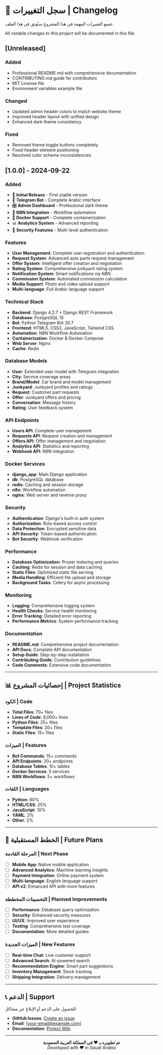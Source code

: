 # 📝 سجل التغييرات | Changelog

جميع التغييرات المهمة في هذا المشروع ستُوثق في هذا الملف.

All notable changes to this project will be documented in this file.

## [Unreleased]

### Added
- Professional README.md with comprehensive documentation
- CONTRIBUTING.md guide for contributors
- MIT License file
- Environment variables example file

### Changed
- Updated admin header colors to match website theme
- Improved header layout with unified design
- Enhanced dark theme consistency

### Fixed
- Removed theme toggle buttons completely
- Fixed header element positioning
- Resolved color scheme inconsistencies

## [1.0.0] - 2024-09-22

### Added
- 🚀 **Initial Release** - First stable version
- 🤖 **Telegram Bot** - Complete Arabic interface
- 🎛️ **Admin Dashboard** - Professional dark theme
- 🔧 **N8N Integration** - Workflow automation
- 🐳 **Docker Support** - Complete containerization
- 📊 **Analytics System** - Advanced reporting
- 🔐 **Security Features** - Multi-level authentication

### Features
- **User Management**: Complete user registration and authentication
- **Request System**: Advanced auto parts request management
- **Offer System**: Intelligent offer creation and negotiation
- **Rating System**: Comprehensive junkyard rating system
- **Notification System**: Smart notifications via N8N
- **Commission System**: Automated commission calculation
- **Media Support**: Photo and video upload support
- **Multi-language**: Full Arabic language support

### Technical Stack
- **Backend**: Django 4.2.7 + Django REST Framework
- **Database**: PostgreSQL 15
- **Bot**: Python Telegram Bot 20.7
- **Frontend**: HTML5, CSS3, JavaScript, Tailwind CSS
- **Automation**: N8N Workflow Automation
- **Containerization**: Docker & Docker Compose
- **Web Server**: Nginx
- **Cache**: Redis

### Database Models
- **User**: Extended user model with Telegram integration
- **City**: Service coverage areas
- **Brand/Model**: Car brand and model management
- **Junkyard**: Junkyard profiles and ratings
- **Request**: Customer part requests
- **Offer**: Junkyard offers and pricing
- **Conversation**: Message history
- **Rating**: User feedback system

### API Endpoints
- **Users API**: Complete user management
- **Requests API**: Request creation and management
- **Offers API**: Offer management and negotiation
- **Analytics API**: Statistics and reporting
- **Webhook API**: N8N integration

### Docker Services
- **django_app**: Main Django application
- **db**: PostgreSQL database
- **redis**: Caching and session storage
- **n8n**: Workflow automation
- **nginx**: Web server and reverse proxy

### Security
- **Authentication**: Django's built-in auth system
- **Authorization**: Role-based access control
- **Data Protection**: Encrypted sensitive data
- **API Security**: Token-based authentication
- **Bot Security**: Webhook verification

### Performance
- **Database Optimization**: Proper indexing and queries
- **Caching**: Redis for session and data caching
- **Static Files**: Optimized static file serving
- **Media Handling**: Efficient file upload and storage
- **Background Tasks**: Celery for async processing

### Monitoring
- **Logging**: Comprehensive logging system
- **Health Checks**: Service health monitoring
- **Error Tracking**: Detailed error reporting
- **Performance Metrics**: System performance tracking

### Documentation
- **README.md**: Comprehensive project documentation
- **API Docs**: Complete API documentation
- **Setup Guide**: Step-by-step installation
- **Contributing Guide**: Contribution guidelines
- **Code Comments**: Extensive code documentation

---

## 📊 إحصائيات المشروع | Project Statistics

### الكود | Code
- **Total Files**: 70+ files
- **Lines of Code**: 9,000+ lines
- **Python Files**: 25+ files
- **Template Files**: 20+ files
- **Static Files**: 15+ files

### الميزات | Features
- **Bot Commands**: 15+ commands
- **API Endpoints**: 20+ endpoints
- **Database Tables**: 10+ tables
- **Docker Services**: 5 services
- **N8N Workflows**: 5+ workflows

### اللغات | Languages
- **Python**: 60%
- **HTML/CSS**: 25%
- **JavaScript**: 10%
- **YAML**: 3%
- **Other**: 2%

---

## 🔮 الخطط المستقبلية | Future Plans

### المرحلة القادمة | Next Phase
- [ ] **Mobile App**: Native mobile application
- [ ] **Advanced Analytics**: Machine learning insights
- [ ] **Payment Integration**: Online payment system
- [ ] **Multi-language**: English language support
- [ ] **API v2**: Enhanced API with more features

### التحسينات المخططة | Planned Improvements
- [ ] **Performance**: Database query optimization
- [ ] **Security**: Enhanced security measures
- [ ] **UI/UX**: Improved user experience
- [ ] **Testing**: Comprehensive test coverage
- [ ] **Documentation**: More detailed guides

### الميزات الجديدة | New Features
- [ ] **Real-time Chat**: Live customer support
- [ ] **Advanced Search**: AI-powered search
- [ ] **Recommendation Engine**: Smart part suggestions
- [ ] **Inventory Management**: Stock tracking
- [ ] **Shipping Integration**: Delivery management

---

## 📞 الدعم | Support

للحصول على الدعم أو الإبلاغ عن مشاكل:

- **GitHub Issues**: [Create an issue](https://github.com/andrewbassily0/Dashboard-bot/issues)
- **Email**: [your-email@example.com]
- **Documentation**: [Project Wiki](https://github.com/andrewbassily0/Dashboard-bot/wiki)

---

<div align="center">
  <strong>تم تطويره بـ ❤️ في المملكة العربية السعودية</strong><br>
  <em>Developed with ❤️ in Saudi Arabia</em>
</div>
